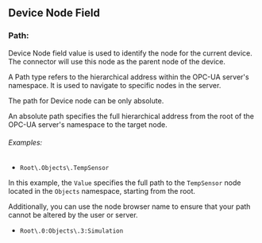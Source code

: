 ## Device Node Field
### Path:

Device Node field value is used to identify the node for the current device. The connector will use this node as the parent node of the device.

A Path type refers to the hierarchical address within the OPC-UA server's namespace. It is used to navigate to specific nodes in the server.

The path for Device node can be only absolute.

An absolute path specifies the full hierarchical address from the root of the OPC-UA server's namespace to the target node.

###### Examples:

- `Root\.Objects\.TempSensor`

In this example, the `Value` specifies the full path to the `TempSensor` node located in the `Objects` namespace, starting from the root.

Additionally, you can use the node browser name to ensure that your path cannot be altered by the user or server.

- `Root\.0:Objects\.3:Simulation`
